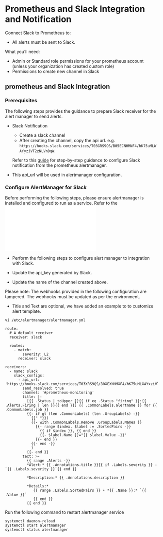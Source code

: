 # Prometheus and Slack Integration and Notification
Connect Slack to Prometheus to:

* All alerts must be sent to Slack.

What you’ll need:

 * Admin or Standard role permissions for your prometheus account (unless your organization has created custom role)
 * Permissions to create new channel in Slack 

## prometheus and Slack Integration
### Prerequisites
The following steps provides the guidance to prepare Slack receiver for the alert manager to send alerts. 

* Slack Notification
  - Create a slack channel
  - After creating the channel, copy the api url. e.g. `https://hooks.slack.com/services/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`.

  Refer to this [guide](https://grafana.com/blog/2020/02/25/step-by-step-guide-to-setting-up-prometheus-alertmanager-with-slack-pagerduty-and-gmail/) for step-by-step guidance to configure Slack notification from the prometheus alertmanager.

* This api_url will be used in alertmanager configuration.

### Configure AlertManager for Slack

Before performing the following steps, please ensure alertmanager is installed and configured to run as a service. Refer to the ![alertmanager installation guide](./Prometheus_Monitor_configuration_and_alerting.md)

* Perform the following steps to configure alert manager to integration with Slack. 

* Update the api_key generated by Slack.

* Update the name of the channel created above.

Please note: The webhooks provided in the following configuration are tampered. The webhooks must be updated as per the environment.

* Title and Text are optional, we have added an example to to customize alert template.

```
vi /etc/alertmanager/alertmanager.yml
```

```
route:
  # A default receiver
  receiver: slack

  routes:
    - match:
        severity: L2
      receiver: slack

receivers:
  - name: slack
    slack_configs:
      - api_url: 'https://hooks.slack.com/services/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'
        send_resolved: true
        channel: '#prometheus-monitoring'
        title: |-
          [{{ .Status | toUpper }}{{ if eq .Status "firing" }}:{{ .Alerts.Firing | len }}{{ end }}] {{ .CommonLabels.alertname }} for {{ .CommonLabels.job }}
          {{- if gt (len .CommonLabels) (len .GroupLabels) -}}
            {{" "}}(
            {{- with .CommonLabels.Remove .GroupLabels.Names }}
              {{- range $index, $label := .SortedPairs -}}
                {{ if $index }}, {{ end }}
                {{- $label.Name }}="{{ $label.Value -}}"
              {{- end }}
            {{- end -}}
            )
          {{- end }}
        text: >-
          {{ range .Alerts -}}
          *Alert:* {{ .Annotations.title }}{{ if .Labels.severity }} - `{{ .Labels.severity }}`{{ end }}

          *Description:* {{ .Annotations.description }}

          *Details:*
             {{ range .Labels.SortedPairs }} • *{{ .Name }}:* `{{ .Value }}`
             {{ end }}
          {{ end }}
```

Run the following command to restart alertmanager service

```
systemctl daemon-reload
systemctl start alertmanager
systemctl status alertmanager
```

